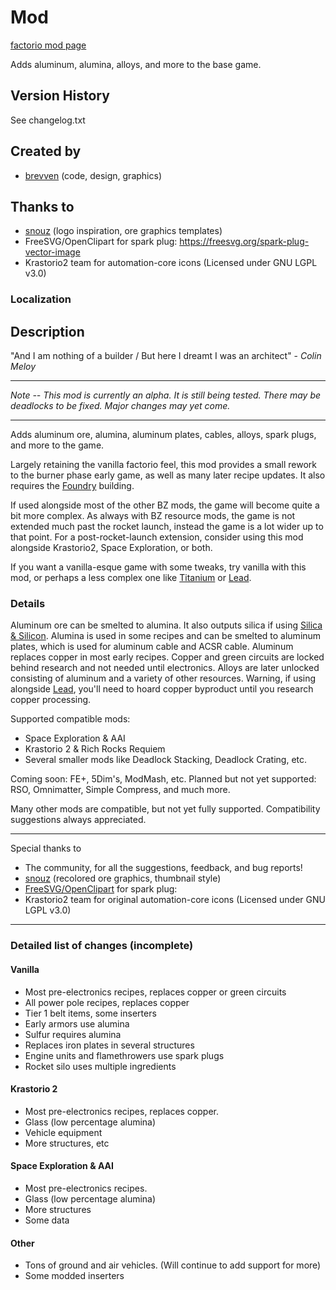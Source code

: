 # Mod

[factorio mod page](https://mods.factorio.com/mod/bzaluminum)

Adds aluminum, alumina, alloys, and more to the base game.

## Version History
See changelog.txt

## Created by

- [brevven](https://mods.factorio.com/user/brevven) (code, design, graphics)

## Thanks to 
- [snouz](https://github.com/snouz) (logo inspiration, ore graphics templates)
- FreeSVG/OpenClipart for spark plug: https://freesvg.org/spark-plug-vector-image
- Krastorio2 team for automation-core icons (Licensed under GNU LGPL v3.0)

### Localization




## Description

"And I am nothing of a builder / But here I dreamt I was an architect" - *Colin Meloy*

----
_Note -- This mod is currently an alpha. It is still being tested. There may be deadlocks to be fixed. Major changes may yet come._

----

Adds aluminum ore, alumina, aluminum plates, cables, alloys, spark plugs, and more to the game.

Largely retaining the vanilla factorio feel, this mod provides a small rework to the burner phase early game, as well as many later recipe updates. It also requires the [Foundry](https://mods.factorio.com/mod/bzfoundry) building.

If used alongside most of the other BZ mods, the game will become quite a bit more complex. As always with BZ resource mods, the game is not extended much past the rocket launch, instead the game is a lot wider up to that point. For a post-rocket-launch extension, consider using this mod alongside Krastorio2, Space Exploration, or both.

If you want a vanilla-esque game with some tweaks, try vanilla with this mod, or perhaps a less complex one like [Titanium](https://mods.factorio.com/mod/bztitanium) or [Lead](https://mods.factorio.com/mod/bzlead).

### Details

Aluminum ore can be smelted to alumina. It also outputs silica if using [Silica & Silicon](https://mods.factorio.com/mod/bzsilicon). Alumina is used in some recipes and can be smelted to aluminum plates, which is used for aluminum cable and ACSR cable. Aluminum replaces copper in most early recipes. Copper and green circuits are locked behind research and not needed until electronics. Alloys are later unlocked consisting of aluminum and a variety of other resources. Warning, if using alongside [Lead](https://mods.factorio.com/mod/bzlead), you'll need to hoard copper byproduct until you research copper processing.

Supported compatible mods:

- Space Exploration & AAI
- Krastorio 2 & Rich Rocks Requiem
- Several smaller mods like Deadlock Stacking, Deadlock Crating, etc.

Coming soon: FE+, 5Dim's, ModMash, etc.
Planned but not yet supported: RSO, Omnimatter, Simple Compress, and much more.

Many other mods are compatible, but not yet fully supported. Compatibility suggestions always appreciated.

---- 
Special thanks to 

- The community, for all the suggestions, feedback, and bug reports!
- [snouz](https://mods.factorio.com/user/snouz) (recolored ore graphics, thumbnail style)
- [FreeSVG/OpenClipart](https://freesvg.org/spark-plug-vector-image) for spark plug: 
- Krastorio2 team for original automation-core icons (Licensed under GNU LGPL v3.0)

----

### Detailed list of changes (incomplete)

#### Vanilla

- Most pre-electronics recipes, replaces copper or green circuits
- All power pole recipes, replaces copper
- Tier 1 belt items, some inserters
- Early armors use alumina
- Sulfur requires alumina
- Replaces iron plates in several structures
- Engine units and flamethrowers use spark plugs
- Rocket silo uses multiple ingredients

#### Krastorio 2

- Most pre-electronics recipes, replaces copper.
- Glass (low percentage alumina)
- Vehicle equipment
- More structures, etc

#### Space Exploration & AAI

- Most pre-electronics recipes.
- Glass (low percentage alumina)
- More structures
- Some data

#### Other

- Tons of ground and air vehicles. (Will continue to add support for more)
- Some modded inserters
